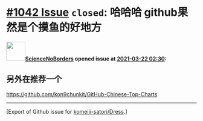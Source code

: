 # [\#1042 Issue](https://github.com/komeiji-satori/Dress/issues/1042) `closed`: 哈哈哈  github果然是个摸鱼的好地方

#### <img src="https://avatars.githubusercontent.com/u/37797698?u=5dddc68034622b0344f31f003004dae7f6f6c269&v=4" width="50">[ScienceNoBorders](https://github.com/ScienceNoBorders) opened issue at [2021-03-22 02:30](https://github.com/komeiji-satori/Dress/issues/1042):

## 另外在推荐一个

https://github.com/kon9chunkit/GitHub-Chinese-Top-Charts




-------------------------------------------------------------------------------



[Export of Github issue for [komeiji-satori/Dress](https://github.com/komeiji-satori/Dress).]
